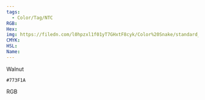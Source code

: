 ```yaml
---
tags:
  - Color/Tag/NTC
RGB:
Hex:
img: https://filedn.com/l0hpzxl1f01yT7GHxtF8cyk/Color%20Snake/standard_csv_to_svg/%23/773F1A.svg
CMYK:
HSL:
Name:
---
```

Walnut
```palette
#773F1A
```
RGB
